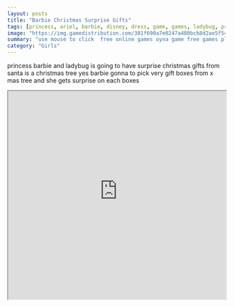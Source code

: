 ```yaml
---
layout: posts
title: "Barbie Christmas Surprise Gifts"
tags: [princess, ariel, barbie, disney, dress, game, games, ladybug, prince, princess, rapunzel, free, online, games, oyna, game, free, games, play, play, games]
image: "https://img.gamedistribution.com/301f690a7e0247a480bcb8d2ae5f5409.jpg"
summary: "use mouse to click  free online games oyna game free games play play games"
category: "Girls"
---
```


princess barbie and ladybug is going to have surprise christmas gifts from santa is a christmas tree yes barbie gonna to pick very gift boxes from x mas tree and she gets surprise on each boxes

<iframe width="100%" height="480px;" src="https://html5.gamedistribution.com/301f690a7e0247a480bcb8d2ae5f5409/"></iframe>